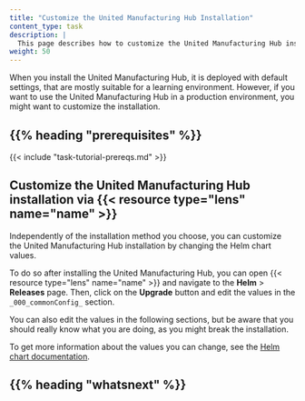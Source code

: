 ```yaml
---
title: "Customize the United Manufacturing Hub Installation"
content_type: task
description: |
  This page describes how to customize the United Manufacturing Hub installation.
weight: 50
---
```


<!-- overview -->

When you install the United Manufacturing Hub, it is deployed with default settings,
that are mostly suitable for a learning environment. However, if you want to use
the United Manufacturing Hub in a production environment, you might want to customize
the installation.

## {{% heading "prerequisites" %}}

{{< include "task-tutorial-prereqs.md" >}}

<!-- steps -->

## Customize the United Manufacturing Hub installation via {{< resource type="lens" name="name" >}}

Independently of the installation method you choose, you can customize the United
Manufacturing Hub installation by changing the Helm chart values.

To do so after installing the United Manufacturing Hub, you can open {{< resource type="lens" name="name" >}} and
navigate to the **Helm** > **Releases** page. Then, click on the **Upgrade**
button and edit the values in the `_000_commonConfig_` section.

You can also edit the values in the following sections, but be aware that you
should really know what you are doing, as you might break the installation.

To get more information about the values you can change, see the
[Helm chart documentation](https://learn.umh.app/docs/core/helmchart/).

<!-- discussion -->

<!-- Optional section; add links to information related to this topic. -->
## {{% heading "whatsnext" %}}